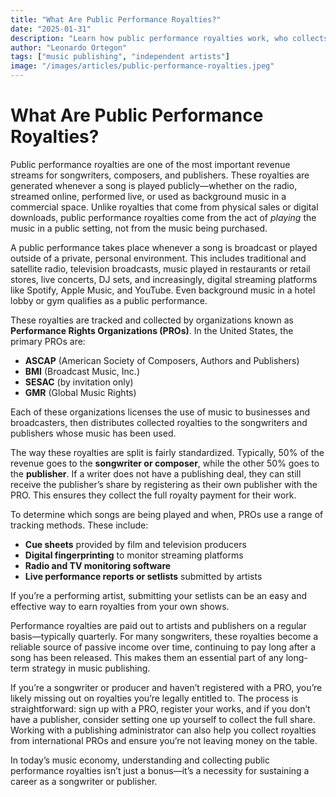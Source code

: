 ```yaml
---
title: "What Are Public Performance Royalties?"
date: "2025-01-31"
description: "Learn how public performance royalties work, who collects them, and why they matter for songwriters and publishers."
author: "Leonardo Ortegon"
tags: ["music publishing", "independent artists"]
image: "/images/articles/public-performance-royalties.jpeg"
---
```


# What Are Public Performance Royalties?

Public performance royalties are one of the most important revenue streams for songwriters, composers, and publishers. These royalties are generated whenever a song is played publicly—whether on the radio, streamed online, performed live, or used as background music in a commercial space. Unlike royalties that come from physical sales or digital downloads, public performance royalties come from the act of *playing* the music in a public setting, not from the music being purchased.

A public performance takes place whenever a song is broadcast or played outside of a private, personal environment. This includes traditional and satellite radio, television broadcasts, music played in restaurants or retail stores, live concerts, DJ sets, and increasingly, digital streaming platforms like Spotify, Apple Music, and YouTube. Even background music in a hotel lobby or gym qualifies as a public performance.

These royalties are tracked and collected by organizations known as **Performance Rights Organizations (PROs)**. In the United States, the primary PROs are:

- **ASCAP** (American Society of Composers, Authors and Publishers)
- **BMI** (Broadcast Music, Inc.)
- **SESAC** (by invitation only)
- **GMR** (Global Music Rights)

Each of these organizations licenses the use of music to businesses and broadcasters, then distributes collected royalties to the songwriters and publishers whose music has been used.

The way these royalties are split is fairly standardized. Typically, 50% of the revenue goes to the **songwriter or composer**, while the other 50% goes to the **publisher**. If a writer does not have a publishing deal, they can still receive the publisher’s share by registering as their own publisher with the PRO. This ensures they collect the full royalty payment for their work.

To determine which songs are being played and when, PROs use a range of tracking methods. These include:

- **Cue sheets** provided by film and television producers
- **Digital fingerprinting** to monitor streaming platforms
- **Radio and TV monitoring software**
- **Live performance reports or setlists** submitted by artists

If you’re a performing artist, submitting your setlists can be an easy and effective way to earn royalties from your own shows.

Performance royalties are paid out to artists and publishers on a regular basis—typically quarterly. For many songwriters, these royalties become a reliable source of passive income over time, continuing to pay long after a song has been released. This makes them an essential part of any long-term strategy in music publishing.

If you’re a songwriter or producer and haven’t registered with a PRO, you’re likely missing out on royalties you’re legally entitled to. The process is straightforward: sign up with a PRO, register your works, and if you don’t have a publisher, consider setting one up yourself to collect the full share. Working with a publishing administrator can also help you collect royalties from international PROs and ensure you’re not leaving money on the table.

In today’s music economy, understanding and collecting public performance royalties isn’t just a bonus—it’s a necessity for sustaining a career as a songwriter or publisher.